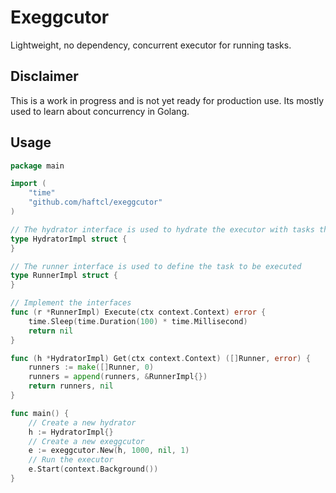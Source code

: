 # Exeggcutor

Lightweight, no dependency, concurrent executor for running tasks.

## Disclaimer

This is a work in progress and is not yet ready for production use. Its mostly used to learn about concurrency in Golang.

## Usage

```go
package main

import (
    "time"
    "github.com/haftcl/exeggcutor"
)

// The hydrator interface is used to hydrate the executor with tasks that implements the Runner interface
type HydratorImpl struct {
}

// The runner interface is used to define the task to be executed
type RunnerImpl struct {
}

// Implement the interfaces
func (r *RunnerImpl) Execute(ctx context.Context) error {
    time.Sleep(time.Duration(100) * time.Millisecond)
    return nil
}

func (h *HydratorImpl) Get(ctx context.Context) ([]Runner, error) {
	runners := make([]Runner, 0)
	runners = append(runners, &RunnerImpl{})
	return runners, nil
}

func main() {
    // Create a new hydrator
    h := HydratorImpl{}
    // Create a new exeggcutor
    e := exeggcutor.New(h, 1000, nil, 1)
    // Run the executor
    e.Start(context.Background())
}
```
